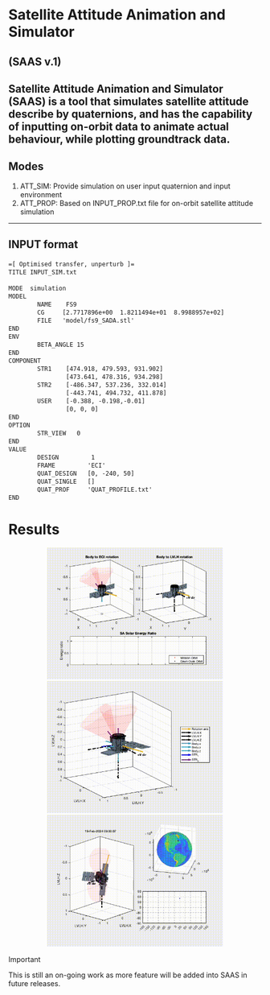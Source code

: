 # Satellite Attitude Animation and Simulator
## (SAAS v.1)
Satellite Attitude Animation and Simulator (SAAS) is a tool that simulates satellite attitude describe by quaternions,
and has the capability of inputting on-orbit data to animate actual behaviour, 
while plotting groundtrack data.
---
## Modes
1. ATT_SIM: Provide simulation on user input quaternion and input environment
2. ATT_PROP: Based on INPUT_PROP.txt file for on-orbit satellite attitude simulation
---
## INPUT format
```
=[ Optimised transfer, unperturb ]=
TITLE INPUT_SIM.txt

MODE  simulation
MODEL 
        NAME    FS9
        CG     [2.7717896e+00  1.8211494e+01  8.9988957e+02]
        FILE   'model/fs9_SADA.stl'
END
ENV
        BETA_ANGLE 15
END
COMPONENT 
        STR1    [474.918, 479.593, 931.902]
                [473.641, 478.316, 934.298]
        STR2    [-486.347, 537.236, 332.014]
                [-443.741, 494.732, 411.878]
        USER    [-0.388, -0.198,-0.01]
                [0, 0, 0]
END
OPTION
        STR_VIEW   0
END
VALUE
        DESIGN         1
        FRAME         'ECI'
        QUAT_DESIGN   [0, -240, 50]
        QUAT_SINGLE   []
        QUAT_PROF     'QUAT_PROFILE.txt'
END
```

# Results
<p align="center">
  <img src="output/ATT_design.gif" width="350">
  <img src="output/ATT_sim.gif" width="350">
  <img src="output/ATT_trend.gif" width="350">
</p>


> [!IMPORTANT]  
> This is still an on-going work as more feature will be added into SAAS in future releases. 


